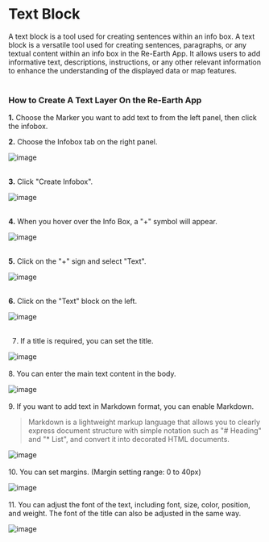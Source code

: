 # Text Block

A text block is a tool used for creating sentences within an info box. A text block is a versatile tool used for creating sentences, paragraphs, or any textual content within an info box in the Re-Earth App. It allows users to add informative text, descriptions, instructions, or any other relevant information to enhance the understanding of the displayed data or map features.
<br>
<br>

### How to Create A Text Layer On the Re-Earth App

**1.** Choose the Marker you want to add text to from the left panel, then click the infobox.

**2.** Choose the Infobox tab on the right panel.

![image](https://github.com/CS-eukarya/User-Manual-English-/assets/154571156/c4495504-6ee5-42ac-9023-57636ba9d308)
<br>
<br>

**3.** Click "Create Infobox".

![image](https://github.com/CS-eukarya/User-Manual-English-/assets/154571156/f11c133b-340b-459c-94ac-48636bb5e069)
<br>
<br>

**4.** When you hover over the Info Box, a "+" symbol will appear. 

![image](https://github.com/CS-eukarya/User-Manual-English-/assets/154571156/b6149c7d-a6f2-40bd-98fb-544350cf776a)
<br>
<br>

**5.** Click on the "+" sign and select "Text".

![image](https://github.com/CS-eukarya/User-Manual-English-/assets/154571156/a65217ca-79f9-43da-85a5-db1cf0279a7f)
<br>
<br>

**6.** Click on the "Text" block on the left.

![image](https://github.com/CS-eukarya/User-Manual-English-/assets/154571156/3f93e326-78b0-4ef6-958a-b17d729d2d1c)
<br>
<br>

7. If a title is required, you can set the title. 

![image](https://github.com/CS-eukarya/User-Manual-English-/assets/154571156/4fc25d05-4948-48cc-b087-40aa8d2a81a9)
<br>
<br>
8. You can enter the main text content in the body.

![image](https://github.com/CS-eukarya/User-Manual-English-/assets/154571156/ebfdcb44-547f-4f88-8b38-3f1f08ff1c40)
<br>
<br>
9. If you want to add text in Markdown format, you can enable Markdown. 

> Markdown is a lightweight markup language that allows you to clearly express document structure with simple notation such as "# Heading" and "* List", and convert it into decorated HTML documents.
>
![image](https://github.com/CS-eukarya/User-Manual-English-/assets/154571156/b032eea2-a33b-4e08-b170-4bd0e66ea9a2)
<br>
<br>
10. You can set margins. (Margin setting range: 0 to 40px)

![image](https://github.com/CS-eukarya/User-Manual-English-/assets/154571156/94cc310e-ca87-4b43-ac4a-dfe9c585c8cc)
<br>
<br>
11. You can adjust the font of the text, including font, size, color, position, and weight.
The font of the title can also be adjusted in the same way.

![image](https://github.com/CS-eukarya/User-Manual-English-/assets/154571156/5e31ea95-2e36-4017-b2cc-1823f611e178)
<br>
<br>


